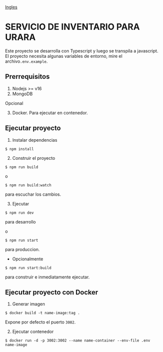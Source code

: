 [Ingles](README.md)

# SERVICIO DE INVENTARIO PARA URARA

Este proyecto se desarrolla con Typescript y luego se transpila a javascript.
El proyecto necesita algunas variables de entorno, mire el archivo`.env.example`.

## Prerrequisitos

1. Nodejs >= v16
2. MongoDB

Opcional

3. Docker. Para ejecutar en contenedor.

## Ejecutar proyecto

1. Instalar dependencias
```shell
$ npm install
```

2. Construir el proyecto

```shell
$ npm run build
```

o

```shell
$ npm run build:watch
```
para escuchar los cambios.

3. Ejecutar

```shell
$ npm run dev
```
para desarrollo

o

```shell
$ npm run start
```
para produccion.

- Opcionalmente
```shell
$ npm run start:build
```
para construir e inmediatamente ejecutar.

## Ejecutar proyecto con Docker

1. Generar imagen
```shell
$ docker build -t name-image:tag .
```
Expone por defecto el puerto `3002`.

2. Ejecutar contenedor
```shell
$ docker run -d -p 3002:3002 --name name-container --env-file .env name-image
```